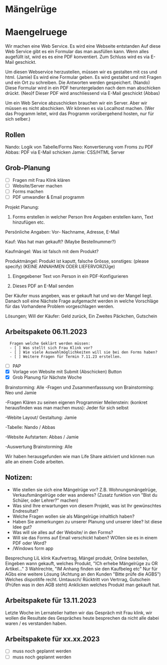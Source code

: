 # Mängelrüge
# Maengelruege
Wir machen eine Web Service.
Es wird eine Webseite entstanden
Auf diese Web Service gibt es ein Formular das man ausfüllen kann.
Wenn alles augefüllt ist, wird es es eine PDF konventiert.
Zum Schluss wird es via E-Mail geschickt.

Um diesen Webservice herzustellen, müssen wir es gestalten mit css und html. (Jamie)
Es wird eine Formular geben. Es wird gestaltet und mit Fragen und ein Ort zu schreiben. Die Antworten werden gespeichert. (Nando)
Diese Formular wird in ein PDF heruntergeladen nach dem man abschicken drückt. (Neo)f
Dieser PDF wird anschliessend via E-Mail geschickt (Abbas)

Um ein Web Service abzuschicken brauchen wir ein Server. Aber wir müssen es nicht abschicken. Wir können es via Localhost machen. (Wer das Programm leitet, wird das Programm vorübergehend hosten, nur für sich selber.)

## Rollen
Nando: Logik von Tabelle/Forms
Neo: Konvertierung vom Froms zu PDF
Abbas: PDF via E-Mail schicken
Jamie: CSS/HTML Server 

## Grob-Planung
- [ ] Fragen mit Frau Klink klären
- [ ] Website/Server machen
- [ ] Forms machen
- [ ] PDF umwandler & Email programm

Projekt Planung: 

1. Forms erstellen in welcher Person Ihre Angaben erstellen kann, Text hinzufügen etc.

Persönliche Angaben: Vor- Nachname, Adresse, E-Mail

Kauf: Was hat man gekauft? (Maybe Bestellnummer?)

Kaufmängel: Was ist falsch mit dem Produkt?

Produktmängel: Produkt ist kaputt, falsche Grösse, sonstiges: (please specify) (KEINE ANNAHMEN ODER LIEFERVORZÜge) 

1. Eingegebener Text von Person in ein PDF-Konfigurieren

2. Dieses PDF an E-Mail senden

Der Käufer muss angeben, was er gekauft hat und wo der Mangel liegt. Danach soll eine Nächste Frage aufgemacht werden in welche Vorschläge für das Vorhandene Problem vorgeschlagen werden.

Lösungen; Will der Käufer: Geld zurück, Ein Zweites Päckchen, Gutschein

## Arbeitspakete 06.11.2023
      Fragen welche Geklärt werden müssen: 
      - [ ] Was stellt sich Frau Klink vor?
      - [ ] Wie viele Auswahlmöglichkeiten will sie bei den Forms haben?
      - [ ] Weitere Fragen für Termin 7.11.23 erstellen.

- [ ] PAP 
- [x] Vorlage von Website mit Submit (Abschicken) Button
- [x] Grob Planung für Nächste Woche

Brainstorming: Alle 
-Fragen und Zusammenfasssung von Brainstorming: Neo und Jamie 

-Fragen Klären zu seinen eigenen Programmier Meilenstein:  (konkret herausfinden was man machen muss): Jeder für sich selbst

-Webite Layout/ Gestaltung: Jamie 

-Tabelle: Nando / Abbas 

-Website Aufstarten: Abbas / Jamie 

-Auswertung Brainstorming: Alle 

Wir haben herausgefunden wie man Life Share aktiviert und können nun alle an einem Code arbeiten. 


## Notizen: 

- Wie stellen sie sich eine Mängelrüge vor? Z.B. Wohnungsmängelrüge, Verkaufsmängelrüge oder was anderes? (Zusatz funktion von "Bist du Schüler, oder Lehrer?" machen)
- Was sind Ihre erwartungen von diesem Projekt, was ist Ihr gewünschtes Endresultat? 
- Welche Fragen wollen sie als Mängelrüge inhaltlich haben? 
- Haben Sie anmerkungen zu unserer Planung und unserer Idee? Ist diese Idee gut? 
- Was will sie alles auf der Website/ in den Forms?
- Will sie das Forms auf Email verschickt haben? WOllen sie es in einem PDF oder Word?
- /Windows form app


Besprechung LiL klink
Kaufvertrag, Mängel produkt, Online bestellen, Eingeben wann gekauft, welches Produkt, "ICh erhebe Mängelrüge zu OR Artikel..." 3 Wahlrechte, "IM Anhang finden sie den Kaufbeleg etc"
Nur für AGbs eine weitere Lösung (Achtung an den Kunden "Bitte prüfe die AGBS") 
Welches dispotitife recht. 
Umtausch/ Rücktritt von Vertrrag, Gutschein (Prüfen was in den AGB steht) 
Anklicken welches Produkt man gekauft hat. 

## Arbeitspakete für 13.11.2023
Letzte Woche im Lernatelier hatten wir das Gespräch mit Frau klink, wir wollen die Resultate des Gespräches heute besprechen da nicht alle dabei waren / es verstanden haben. 


## Arbeitspakete für xx.xx.2023

- [ ] muss noch geplannt werden
- [ ] muss noch geplannt werden
